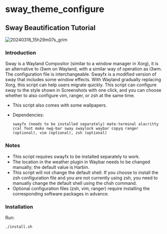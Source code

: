 # sway_theme_configure
## Sway Beautification Tutorial
![20240316_15h29m07s_grim](https://github.com/wiwyil2tr/sway_theme_configure/assets/108447154/a039cfc0-faa1-486e-8fac-9c806da22690)

### Introduction

Sway is a Wayland Compositor (similar to a window manager in Xorg), it is an alternative to i3wm on Wayland, with a similar way of operation as i3wm. The configuration file is interchangeable. Swayfx is a modified version of sway that includes some window effects. With Wayland gradually replacing Xorg, this script can help users migrate quickly. This script can configure sway to the style shown in Screenshots with one click, and you can choose whether to also configure vim, ranger, or zsh at the same time.

* This script also comes with some wallpapers.

* Dependencies:
  
  ```
  swayfx (needs to be installed separately) mate-terminal alacritty ccal foot mako nwg-bar sway swaylock waybar copyq ranger (optional), vim (optional), zsh (optional)
  ```

### Notes

* This script requires swayfx to be installed separately to work.
* The location in the weather plugin in Waybar needs to be changed manually; the default value is Harbin.
* This script will not change the default shell. If you choose to install the zsh configuration file and you are not currently using zsh, you need to manually change the default shell using the chsh command.
* Optional configuration files (zsh, vim, ranger) require installing the corresponding software packages in advance.

### Installation

Run:

```bash
./install.sh
```
